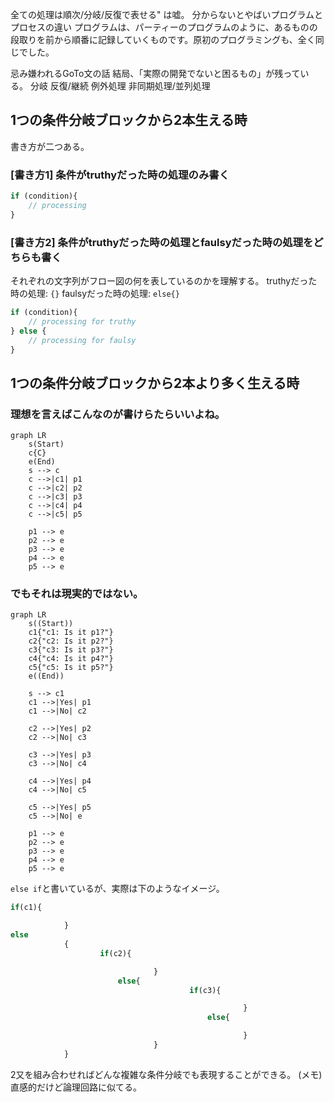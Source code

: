全ての処理は順次/分岐/反復で表せる" は嘘。
分からないとやばいプログラムとプロセスの違い
プログラムは、パーティーのプログラムのように、あるものの段取りを前から順番に記録していくものです。原初のプログラミングも、全く同じでした。

忌み嫌われるGoTo文の話
結局、「実際の開発でないと困るもの」が残っている。
分岐
反復/継続
例外処理
非同期処理/並列処理

## 1つの条件分岐ブロックから**2本**生える時
書き方が二つある。
    
### [書き方1] 条件がtruthyだった時の処理のみ書く        
```jsx
if (condition){
    // processing
}
```
### [書き方2] 条件がtruthyだった時の処理とfaulsyだった時の処理をどちらも書く
それぞれの文字列がフロー図の何を表しているのかを理解する。
truthyだった時の処理: `{}`
faulsyだった時の処理: `else{}`        
```jsx
if (condition){
    // processing for truthy
} else {
    // processing for faulsy
}
```
## 1つの条件分岐ブロックから**2本より多く**生える時
### 理想を言えばこんなのが書けらたらいいよね。     
```mermaid
graph LR
    s(Start)
    c{C}
    e(End)
    s --> c
    c -->|c1| p1
    c -->|c2| p2
    c -->|c3| p3
    c -->|c4| p4
    c -->|c5| p5
    
    p1 --> e
    p2 --> e
    p3 --> e
    p4 --> e
    p5 --> e
```
### でもそれは現実的ではない。
```mermaid
graph LR
    s((Start))
    c1{"c1: Is it p1?"}
    c2{"c2: Is it p2?"}
    c3{"c3: Is it p3?"}
    c4{"c4: Is it p4?"}
    c5{"c5: Is it p5?"}
    e((End))
    
    s --> c1
    c1 -->|Yes| p1
    c1 -->|No| c2

    c2 -->|Yes| p2
    c2 -->|No| c3
    
    c3 -->|Yes| p3
    c3 -->|No| c4
    
    c4 -->|Yes| p4
    c4 -->|No| c5
    
    c5 -->|Yes| p5
    c5 -->|No| e
    
    p1 --> e
    p2 --> e
    p3 --> e
    p4 --> e
    p5 --> e
```
        
`else if`と書いているが、実際は下のようなイメージ。

```jsx
if(c1){

            }
else
            {
                    if(c2){

                                }
                        else{
                                        if(c3){

                                                    }
                                            else{

                                                    }
                                }
            }
```
2又を組み合わせればどんな複雑な条件分岐でも表現することができる。
(メモ)直感的だけど論理回路に似てる。